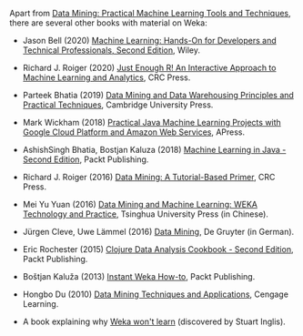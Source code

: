 Apart from [Data Mining: Practical Machine Learning Tools and Techniques](https://cs.waikato.ac.nz/ml/weka/book.html), there are several other books with material on Weka:

* Jason Bell (2020) [Machine Learning: Hands-On for Developers and Technical Professionals, Second Edition](https://onlinelibrary.wiley.com/doi/book/10.1002/9781119642183), Wiley. 

* Richard J. Roiger (2020) [Just Enough R! An Interactive Approach to Machine Learning and Analytics](https://www.routledge.com/Just-Enough-R-An-Interactive-Approach-to-Machine-Learning-and-Analytics/Roiger/p/book/9780367439149), CRC Press.

* Parteek Bhatia (2019) [Data Mining and Data Warehousing Principles and Practical Techniques](https://www.cambridge.org/core/books/data-mining-and-data-warehousing/99F52A8854D61001961EBAB0E0536A8A), Cambridge University Press.

* Mark Wickham (2018) [Practical Java Machine Learning Projects with Google Cloud Platform and Amazon Web Services](https://www.apress.com/us/book/9781484239506), APress.

* AshishSingh Bhatia, Bostjan Kaluza (2018) [Machine Learning in Java - Second Edition](https://www.packtpub.com/au/big-data-and-business-intelligence/machine-learning-java-second-edition#tab-label-additional), Packt Publishing.

* Richard J. Roiger (2016) [Data Mining: A Tutorial-Based Primer](https://www.crcpress.com/Data-Mining-A-Tutorial-Based-Primer-Second-Edition/Roiger/p/book/9781498763974), CRC Press.

* Mei Yu Yuan (2016) [Data Mining and Machine Learning: WEKA Technology and Practice](http://www.tup.tsinghua.edu.cn/bookscenter/book_06518101.html), Tsinghua University Press (in Chinese).

* Jürgen Cleve, Uwe Lämmel (2016) [Data Mining](https://www.worldcat.org/title/data-mining/oclc/945130543), De Gruyter (in German).

* Eric Rochester (2015) [Clojure Data Analysis Cookbook - Second Edition](https://subscription.packtpub.com/book/application_development/9781784390297), Packt Publishing.

* Boštjan Kaluža (2013) [Instant Weka How-to](https://www.oreilly.com/library/view/instant-weka-how-to/9781782163862), Packt Publishing.

* Hongbo Du (2010) [Data Mining Techniques and Applications](https://cengage.co.nz/product/title/data-mining-techniques-and-applications/isbn/9781844808915), Cengage Learning.

* A book explaining why [Weka won't learn](https://ml.cms.waikato.ac.nz/images/weka_wont_learn.gif) (discovered by Stuart Inglis).
